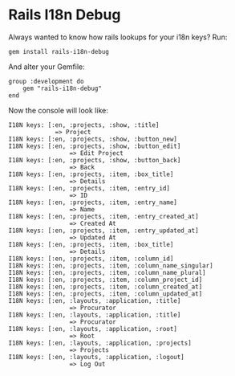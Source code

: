 # Rails I18n Debug

Always wanted to know how rails lookups for your i18n keys? Run:

	gem install rails-i18n-debug

And alter your Gemfile:

	group :development do
		gem "rails-i18n-debug"
	end

Now the console will look like:

	I18N keys: [:en, :projects, :show, :title]
                 => Project
	I18N keys: [:en, :projects, :show, :button_new]
	I18N keys: [:en, :projects, :show, :button_edit]
	                 => Edit Project
	I18N keys: [:en, :projects, :show, :button_back]
	                 => Back
	I18N keys: [:en, :projects, :item, :box_title]
	                 => Details
	I18N keys: [:en, :projects, :item, :entry_id]
	                 => ID
	I18N keys: [:en, :projects, :item, :entry_name]
	                 => Name
	I18N keys: [:en, :projects, :item, :entry_created_at]
	                 => Created At
	I18N keys: [:en, :projects, :item, :entry_updated_at]
	                 => Updated At
	I18N keys: [:en, :projects, :item, :box_title]
	                 => Details
	I18N keys: [:en, :projects, :item, :column_id]
	I18N keys: [:en, :projects, :item, :column_name_singular]
	I18N keys: [:en, :projects, :item, :column_name_plural]
	I18N keys: [:en, :projects, :item, :column_project_id]
	I18N keys: [:en, :projects, :item, :column_created_at]
	I18N keys: [:en, :projects, :item, :column_updated_at]
	I18N keys: [:en, :layouts, :application, :title]
	                 => Procurator
	I18N keys: [:en, :layouts, :application, :title]
	                 => Procurator
	I18N keys: [:en, :layouts, :application, :root]
	                 => Root
	I18N keys: [:en, :layouts, :application, :projects]
	                 => Projects
	I18N keys: [:en, :layouts, :application, :logout]
	                 => Log Out